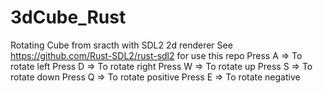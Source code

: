 # 3dCube_Rust
Rotating Cube from sracth with SDL2 2d renderer
See https://github.com/Rust-SDL2/rust-sdl2 for use this repo
Press A => To rotate left
Press D => To rotate right
Press W => To rotate up
Press S => To rotate down
Press Q => To rotate positive 
Press E => To rotate negative
